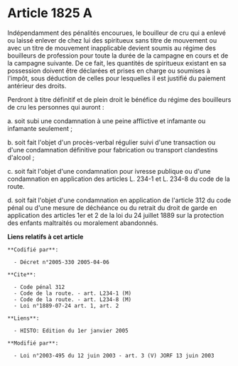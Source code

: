 # Article 1825 A

Indépendamment des pénalités encourues, le bouilleur de cru qui a enlevé ou laissé enlever de chez lui des spiritueux sans
titre de mouvement ou avec un titre de mouvement inapplicable devient soumis au régime des bouilleurs de profession pour
toute la durée de la campagne en cours et de la campagne suivante. De ce fait, les quantités de spiritueux existant en sa
possession doivent être déclarées et prises en charge ou soumises à l'impôt, sous déduction de celles pour lesquelles il est
justifié du paiement antérieur des droits.

Perdront à titre définitif et de plein droit le bénéfice du régime des bouilleurs de cru les personnes qui auront :

a. soit subi une condamnation à une peine afflictive et infamante ou infamante seulement ;

b. soit fait l'objet d'un procès-verbal régulier suivi d'une transaction ou d'une condamnation définitive pour fabrication ou
transport clandestins d'alcool ;

c. soit fait l'objet d'une condamnation pour ivresse publique ou d'une condamnation en application des articles L. 234-1 et
L. 234-8 du code de la route.

d. soit fait l'objet d'une condamnation en application de l'article 312 du code pénal ou d'une mesure de déchéance ou du
retrait du droit de garde en application des articles 1er et 2 de la loi du 24 juillet 1889 sur la protection des enfants
maltraités ou moralement abandonnés.

**Liens relatifs à cet article**

	**Codifié par**:

	  - Décret n°2005-330 2005-04-06

	**Cite**:

	  - Code pénal 312
	  - Code de la route. - art. L234-1 (M)
	  - Code de la route. - art. L234-8 (M)
	  - Loi n°1889-07-24 art. 1, art. 2

	**Liens**:

	  - HISTO: Edition du 1er janvier 2005

	**Modifié par**:

	  - Loi n°2003-495 du 12 juin 2003 - art. 3 (V) JORF 13 juin 2003
